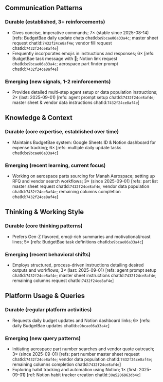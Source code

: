 ## Communication Patterns
### Durable (established, 3+ reinforcements)
- Gives concise, imperative commands; 7× (stable since 2025-08-14) [refs: BudgetBae daily update chats chatId:`e9bcae06a33a4c`; master sheet request chatId:`7432f24ce8af4e`; vendor fill request chatId:`7432f24ce8af4e`]
- Frequently incorporates emojis in instructions and responses; 6× [refs: BudgetBae task message with 🎯; Notion link request chatId:`e9bcae06a33a4c`; aerospace part finder prompt chatId:`7432f24ce8af4e`]

### Emerging (new signals, 1-2 reinforcements)
- Provides detailed multi-step agent setup or data population instructions; 2× (last: 2025-09-01) [refs: agent prompt setup chatId:`7432f24ce8af4e`; master sheet & vendor data instructions chatId:`7432f24ce8af4e`]

## Knowledge & Context
### Durable (core expertise, established over time)
- Maintains BudgetBae system: Google Sheets ID & Notion dashboard for expense tracking; 6× [refs: multiple daily update tasks chatId:`e9bcae06a33a4c`]

### Emerging (recent learning, current focus)
- Working on aerospace parts sourcing for Manah Aerospace; setting up RFQ and vendor search workflows; 3× (since 2025-09-01) [refs: part list master sheet request chatId:`7432f24ce8af4e`; vendor data population chatId:`7432f24ce8af4e`; remaining columns completion chatId:`7432f24ce8af4e`]

## Thinking & Working Style
### Durable (core thinking patterns)
- Prefers Gen-Z flavored, emoji-rich summaries and motivational/roast lines; 5× [refs: BudgetBae task definitions chatId:`e9bcae06a33a4c`]

### Emerging (recent behavioral shifts)
- Employs structured, process-driven instructions detailing desired outputs and workflows; 3× (last: 2025-09-01) [refs: agent prompt setup chatId:`7432f24ce8af4e`; master sheet instructions chatId:`7432f24ce8af4e`; remaining columns request chatId:`7432f24ce8af4e`]

## Platform Usage & Queries
### Durable (regular platform activities)
- Requests daily budget updates and Notion dashboard links; 6× [refs: daily BudgetBae updates chatId:`e9bcae06a33a4c`]

### Emerging (new query patterns)
- Initiating aerospace part number searches and vendor quote outreach; 3× (since 2025-09-01) [refs: part number master sheet request chatId:`7432f24ce8af4e`; vendor data population chatId:`7432f24ce8af4e`; remaining columns completion chatId:`7432f24ce8af4e`]
- Exploring habit tracking and automation using Notion; 1× (first: 2025-09-01) [ref: Notion habit tracker creation chatId:`30e5206963db4c`]